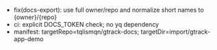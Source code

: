 - fix(docs-export): use full owner/repo and normalize short names to {owner}/{repo}
- ci: explicit DOCS_TOKEN check; no yq dependency
- manifest: targetRepo=tqlismqn/gtrack-docs; targetDir=import/gtrack-app-demo

